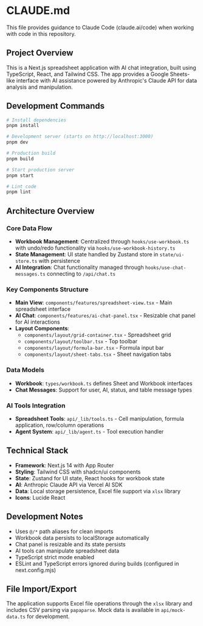 # CLAUDE.md

This file provides guidance to Claude Code (claude.ai/code) when working with code in this repository.

## Project Overview

This is a Next.js spreadsheet application with AI chat integration, built using TypeScript, React, and Tailwind CSS. The app provides a Google Sheets-like interface with AI assistance powered by Anthropic's Claude API for data analysis and manipulation.

## Development Commands

```bash
# Install dependencies
pnpm install

# Development server (starts on http://localhost:3000)
pnpm dev

# Production build
pnpm build

# Start production server
pnpm start

# Lint code
pnpm lint
```

## Architecture Overview

### Core Data Flow
- **Workbook Management**: Centralized through `hooks/use-workbook.ts` with undo/redo functionality via `hooks/use-workbook-history.ts`
- **State Management**: UI state handled by Zustand store in `state/ui-store.ts` with persistence
- **AI Integration**: Chat functionality managed through `hooks/use-chat-messages.ts` connecting to `/api/chat.ts`

### Key Components Structure
- **Main View**: `components/features/spreadsheet-view.tsx` - Main spreadsheet interface
- **AI Chat**: `components/features/ai-chat-panel.tsx` - Resizable chat panel for AI interactions
- **Layout Components**: 
  - `components/layout/grid-container.tsx` - Spreadsheet grid
  - `components/layout/toolbar.tsx` - Top toolbar
  - `components/layout/formula-bar.tsx` - Formula input bar
  - `components/layout/sheet-tabs.tsx` - Sheet navigation tabs

### Data Models
- **Workbook**: `types/workbook.ts` defines Sheet and Workbook interfaces
- **Chat Messages**: Support for user, AI, status, and table message types

### AI Tools Integration
- **Spreadsheet Tools**: `api/_lib/tools.ts` - Cell manipulation, formula application, row/column operations
- **Agent System**: `api/_lib/agent.ts` - Tool execution handler

## Technical Stack

- **Framework**: Next.js 14 with App Router
- **Styling**: Tailwind CSS with shadcn/ui components
- **State**: Zustand for UI state, React hooks for workbook state
- **AI**: Anthropic Claude API via Vercel AI SDK
- **Data**: Local storage persistence, Excel file support via `xlsx` library
- **Icons**: Lucide React

## Development Notes

- Uses `@/*` path aliases for clean imports
- Workbook data persists to localStorage automatically
- Chat panel is resizable and its state persists
- AI tools can manipulate spreadsheet data
- TypeScript strict mode enabled
- ESLint and TypeScript errors ignored during builds (configured in next.config.mjs)

## File Import/Export

The application supports Excel file operations through the `xlsx` library and includes CSV parsing via `papaparse`. Mock data is available in `api/mock-data.ts` for development.